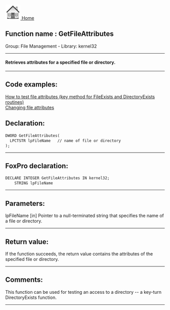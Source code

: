 [<img src="../../images/home.png"> Home ](https://github.com/VFPX/Win32API)  

## Function name : GetFileAttributes
Group: File Management - Library: kernel32    
***  


#### Retrieves attributes for a specified file or directory.
***  


## Code examples:
[How to test file attributes (key method for FileExists and DirectoryExists routines)](../../samples/sample_097.md)  
[Changing file attributes](../../samples/sample_103.md)  

## Declaration:
```foxpro  
DWORD GetFileAttributes(
  LPCTSTR lpFileName   // name of file or directory
);  
```  
***  


## FoxPro declaration:
```foxpro  
DECLARE INTEGER GetFileAttributes IN kernel32;
	STRING lpFileName  
```  
***  


## Parameters:
lpFileName 
[in] Pointer to a null-terminated string that specifies the name of a file or directory.  
***  


## Return value:
If the function succeeds, the return value contains the attributes of the specified file or directory.  
***  


## Comments:
This function can be used for testing an access to a directory -- a key-turn DirectoryExists function.  
  
***  

